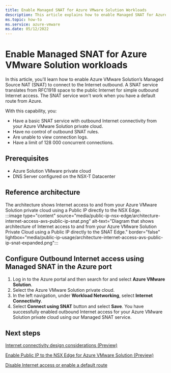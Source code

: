 ```yaml
---
title: Enable Managed SNAT for Azure VMware Solution Workloads 
description: This article explains how to enable Managed SNAT for Azure VMware Solution Workloads.
ms.topic: how-to
ms.service: azure-vmware
ms.date: 05/12/2022
---
```


# Enable Managed SNAT for Azure VMware Solution workloads 

In this article, you'll learn how to enable Azure VMware Solution’s Managed Source NAT (SNAT) to connect to the Internet outbound. A SNAT service translates from RFC1918 space to the public Internet for simple outbound Internet access.  The SNAT service won't work when you have a default route from Azure.  

With this capability, you: 

- Have a basic SNAT service with outbound Internet connectivity from your Azure VMware Solution private cloud.
- Have no control of outbound SNAT rules. 
- Are unable to view connection logs. 
- Have a limit of 128 000 concurrent connections.  

## Prerequisites
- Azure Solution VMware private cloud
- DNS Server configured on the NSX-T Datacenter

## Reference architecture
The architecture shows Internet access to and from your Azure VMware Solution private cloud using a Public IP directly to the NSX Edge.     
:::image type="content" source="media/public-ip-nsx-edge/architecture-internet-access-avs-public-ip-snat.png" alt-text="Diagram that shows architecture of Internet access to and from your Azure VMware Solution Private Cloud using a Public IP directly to the SNAT Edge." border="false" lightbox="media/public-ip-usage/architecture-internet-access-avs-public-ip-snat-expanded.png":::

## Configure Outbound Internet access using Managed SNAT in the Azure port
1. Log in to the Azure portal and then search for and select **Azure VMware Solution**. 
2.	Select the Azure VMware Solution private cloud.    
1. In the left navigation, under **Workload Networking**, select **Internet Connectivity**.   
4.	Select **Connect using SNAT** button and select **Save**. 
    You have successfully enabled outbound Internet access for your Azure VMware Solution private cloud using our Managed SNAT service.  

## Next steps 
[Internet connectivity design considerations (Preview)](concepts-design-public-internet-access.md)

[Enable Public IP to the NSX Edge for Azure VMware Solution (Preview)](enable-public-ip-nsx-edge.md)

[Disable Internet access or enable a default route](disable-internet-access.md)
